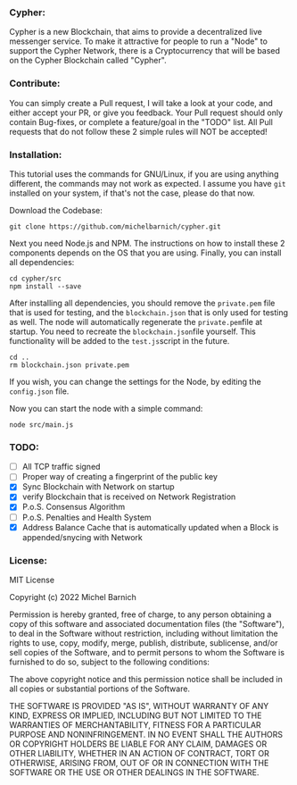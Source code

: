 ### Cypher:
Cypher is a new Blockchain, that aims to provide a decentralized live messenger service. To make it attractive for people to run a "Node" to support the Cypher Network, there is a Cryptocurrency that will be based on the Cypher Blockchain called "Cypher".

### Contribute:
You can simply create a Pull request, I will take a look at your code, and either accept your PR, or give you feedback. Your Pull request should only contain Bug-fixes, or complete a feature/goal in the "TODO" list. All Pull requests that do not follow these 2 simple rules will NOT be accepted!

### Installation:
This tutorial uses the commands for GNU/Linux, if you are using anything different, the commands may not work as expected. I assume you have ```git``` installed on your system, if that's not the case, please do that now.

Download the Codebase:
```
git clone https://github.com/michelbarnich/cypher.git
```

Next you need Node.js and NPM. The instructions on how to install these 2 components depends on the OS that you are using.
Finally, you can install all dependencies:
```
cd cypher/src
npm install --save
```

After installing all dependencies, you should remove the ```private.pem``` file that is used for testing, and the ```blockchain.json``` that is only used for testing as well. The node will automatically regenerate the ```private.pem```file at startup. You need to recreate the ```blockchain.json```file yourself. This functionality will be added to the ```test.js```script in the future.
```
cd ..
rm blockchain.json private.pem
```

If you wish, you can change the settings for the Node, by editing the ```config.json``` file.

Now you can start the node with a simple command:
```
node src/main.js
```

### TODO:
- [ ] All TCP traffic signed
- [ ] Proper way of creating a fingerprint of the public key
- [x] Sync Blockchain with Network on startup
- [x] verify Blockchain that is received on Network Registration
- [x] P.o.S. Consensus Algorithm
- [ ] P.o.S. Penalties and Health System
- [x] Address Balance Cache that is automatically updated when a Block is appended/snycing with Network

### License: 
MIT License

Copyright (c) 2022 Michel Barnich

Permission is hereby granted, free of charge, to any person obtaining a copy
of this software and associated documentation files (the "Software"), to deal
in the Software without restriction, including without limitation the rights
to use, copy, modify, merge, publish, distribute, sublicense, and/or sell
copies of the Software, and to permit persons to whom the Software is
furnished to do so, subject to the following conditions:

The above copyright notice and this permission notice shall be included in all
copies or substantial portions of the Software.

THE SOFTWARE IS PROVIDED "AS IS", WITHOUT WARRANTY OF ANY KIND, EXPRESS OR
IMPLIED, INCLUDING BUT NOT LIMITED TO THE WARRANTIES OF MERCHANTABILITY,
FITNESS FOR A PARTICULAR PURPOSE AND NONINFRINGEMENT. IN NO EVENT SHALL THE
AUTHORS OR COPYRIGHT HOLDERS BE LIABLE FOR ANY CLAIM, DAMAGES OR OTHER
LIABILITY, WHETHER IN AN ACTION OF CONTRACT, TORT OR OTHERWISE, ARISING FROM,
OUT OF OR IN CONNECTION WITH THE SOFTWARE OR THE USE OR OTHER DEALINGS IN THE
SOFTWARE.